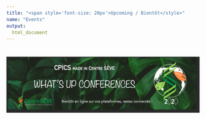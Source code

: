 ```yaml
---
title: "<span style='font-size: 20px'>Upcoming / Bientôt</style>"
name: "Events"
output:
  html_document
---
```

<style>
#leftnav .socialmedia a span{color: #737070}
	#leftnav .socialmedia a span:hover {color: #4C4C4C;opacity: 1;}
	
	/* 	POPUPS */
	.presentersocialicons .fa-link {
		background: #0088BB
	}
	.presentersocialicons .fa-link:hover {
		background: #6D6F6E
	}
	
</style>	
#

#

#

#

#



## ![](images/whatsup_conferences.png)

